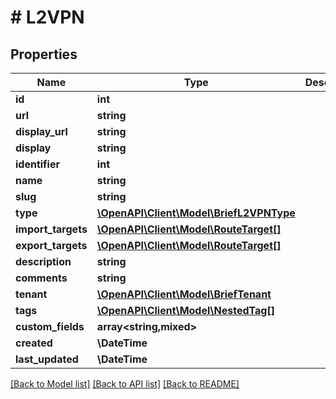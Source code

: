 # # L2VPN

## Properties

Name | Type | Description | Notes
------------ | ------------- | ------------- | -------------
**id** | **int** |  | [readonly]
**url** | **string** |  | [readonly]
**display_url** | **string** |  | [readonly]
**display** | **string** |  | [readonly]
**identifier** | **int** |  | [optional]
**name** | **string** |  |
**slug** | **string** |  |
**type** | [**\OpenAPI\Client\Model\BriefL2VPNType**](BriefL2VPNType.md) |  | [optional]
**import_targets** | [**\OpenAPI\Client\Model\RouteTarget[]**](RouteTarget.md) |  | [optional]
**export_targets** | [**\OpenAPI\Client\Model\RouteTarget[]**](RouteTarget.md) |  | [optional]
**description** | **string** |  | [optional]
**comments** | **string** |  | [optional]
**tenant** | [**\OpenAPI\Client\Model\BriefTenant**](BriefTenant.md) |  | [optional]
**tags** | [**\OpenAPI\Client\Model\NestedTag[]**](NestedTag.md) |  | [optional]
**custom_fields** | **array<string,mixed>** |  | [optional]
**created** | **\DateTime** |  | [readonly]
**last_updated** | **\DateTime** |  | [readonly]

[[Back to Model list]](../../README.md#models) [[Back to API list]](../../README.md#endpoints) [[Back to README]](../../README.md)
